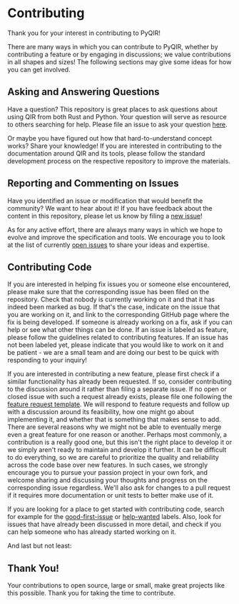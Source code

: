 # Contributing

Thank you for your interest in contributing to PyQIR!

There are many ways in which you can contribute to PyQIR, whether by
contributing a feature or by engaging in discussions; we value contributions in
all shapes and sizes! The following sections may give some ideas for how you can
get involved.

## Asking and Answering Questions

Have a question? This repository is great places to ask questions about using
QIR from both Rust and Python. Your question will serve as resource to others
searching for help. Please file an issue to ask your question
[here](https://github.com/qir-alliance/pyqir/issues/new).

Or maybe you have figured out how that hard-to-understand concept works? Share
your knowledge! If you are interested in contributing to the documentation
around QIR and its tools, please follow the standard development process on the
respective repository to improve the materials.

## Reporting and Commenting on Issues

Have you identified an issue or modification that would benefit the community?
We want to hear about it! If you have feedback about the content in this
repository, please let us know by filing a [new
issue](https://github.com/qir-alliance/pyqir/issues/new)!

As for any active effort, there are always many ways in which we hope to evolve
and improve the specification and tools. We encourage you to look at the list of
currently [open issues](https://github.com/qir-alliance/pyqir/issues) to share
your ideas and expertise.

## Contributing Code

If you are interested in helping fix issues you or someone else encountered,
please make sure that the corresponding issue has been filed on the repository.
Check that nobody is currently working on it and that it has indeed been marked
as bug. If that's the case, indicate on the issue that you are working on it,
and link to the corresponding GitHub page where the fix is being developed. If
someone is already working on a fix, ask if you can help or see what other
things can be done. If an issue is labeled as feature, please follow the
guidelines related to contributing features. If an issue has not been labeled
yet, please indicate that you would like to work on it and be patient - we are a
small team and are doing our best to be quick with responding to your inquiry!

If you are interested in contributing a new feature, please first check if a
similar functionality has already been requested. If so, consider contributing
to the discussion around it rather than filing a separate issue. If no open or
closed issue with such a request already exists, please file one following the
[feature request
template](https://github.com/qir-alliance/pyqir/issues/new?assignees=&labels=feature&template=feature_request.md&title=).
We will respond to feature requests and follow up with a discussion around its
feasibility, how one might go about implementing it, and whether that is
something that makes sense to add. There are several reasons why we might not be
able to eventually merge even a great feature for one reason or another. Perhaps
most commonly, a contribution is a really good one, but this isn't the right
place to develop it or we simply aren't ready to maintain and develop it
further. It can be difficult to do everything, so we are careful to prioritize
the quality and reliability across the code base over new features. In such
cases, we strongly encourage you to pursue your passion project in your own
fork, and welcome sharing and discussing your thoughts and progress on the
corresponding issue regardless. We'll also ask for changes to a pull request if
it requires more documentation or unit tests to better make use of it.

If you are looking for a place to get started with contributing code, search for
example for the
[good-first-issue](https://github.com/qir-alliance/pyqir/labels/good%20first%20issue)
or [help-wanted](https://github.com/qir-alliance/pyqir/labels/help%20wanted)
labels. Also, look for issues that have already been discussed in more detail,
and check if you can help someone who has already started working on it.

And last but not least:

## Thank You!
Your contributions to open source, large or small, make great projects like this
possible. Thank you for taking the time to contribute.
